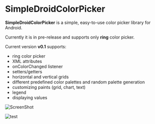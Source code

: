 # SimpleDroidColorPicker
**SimpleDroidColorPicker** is a simple, easy-to-use color picker library for Android.

Currently it is in pre-release and supports only **ring** color picker.

Current version **v0.1** supports:
* ring color picker
* XML attributes
* onColorChanged listener
* setters/getters
* horizontal and vertical grids
* different predefined color palettes and random palette generation
* customizing paints (grid, chart, text)
* legend
* displaying values


![ScreenShot](https://github.com/mata1/SimpleDroidColorPicker/blob/master/screenshots/v0.1.png)

![test](https://cloud.githubusercontent.com/assets/5882169/7033316/88769fc4-dd79-11e4-842c-550f8e23406b.png)
